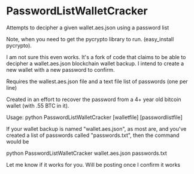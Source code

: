 # PasswordListWalletCracker
Attempts to decipher a given wallet.aes.json using a password list

Note, when you need to get the pycrypto library to run. (easy_install pycrypto). 

I am not sure this even works.  It's a fork of code that claims to be able to decipher a wallet.aes.json blockchain wallet backup.  I intend to create a new wallet with a new password to confirm. 

Requires the wallest.aes.json file and a text file list of passwords (one per line) 

Created in an effort to recover the password from a 4+ year old bitcoin wallet (with .55 BTC in it). 

Usage:  python PasswordListWalletCracker [walletfile] [passwordlistfile] 

If your wallet backup is named "wallet.aes.json", as most are, and you've created a list of passwords called "passwords.txt", then the command would be

python PasswordListWalletCracker wallet.aes.json passwords.txt

Let me know if it works for you.  Will be posting once I confirm it works
